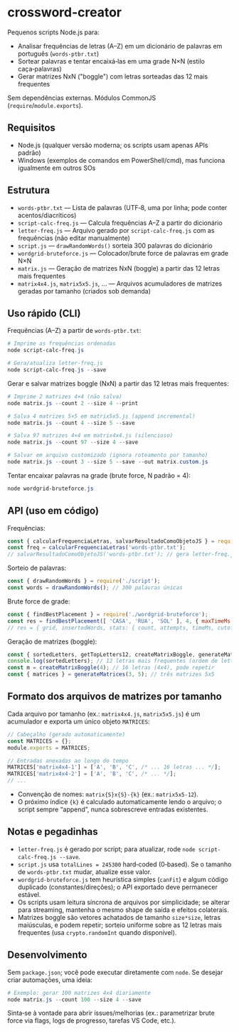 # crossword-creator

Pequenos scripts Node.js para:
- Analisar frequências de letras (A–Z) em um dicionário de palavras em português (`words-ptbr.txt`)
- Sortear palavras e tentar encaixá‑las em uma grade N×N (estilo caça‑palavras)
- Gerar matrizes NxN ("boggle") com letras sorteadas das 12 mais frequentes

Sem dependências externas. Módulos CommonJS (`require`/`module.exports`).

## Requisitos
- Node.js (qualquer versão moderna; os scripts usam apenas APIs padrão)
- Windows (exemplos de comandos em PowerShell/cmd), mas funciona igualmente em outros SOs

## Estrutura
- `words-ptbr.txt` — Lista de palavras (UTF‑8, uma por linha; pode conter acentos/diacríticos)
- `script-calc-freq.js` — Calcula frequências A–Z a partir do dicionário
- `letter-freq.js` — Arquivo gerado por `script-calc-freq.js` com as frequências (não editar manualmente)
- `script.js` — `drawRandomWords()` sorteia 300 palavras do dicionário
- `wordgrid-bruteforce.js` — Colocador/brute force de palavras em grade N×N
- `matrix.js` — Geração de matrizes NxN (boggle) a partir das 12 letras mais frequentes
- `matrix4x4.js`, `matrix5x5.js`, ... — Arquivos acumuladores de matrizes geradas por tamanho (criados sob demanda)

## Uso rápido (CLI)

Frequências (A–Z) a partir de `words-ptbr.txt`:

```powershell
# Imprime as frequências ordenadas
node script-calc-freq.js

# Gera/atualiza letter-freq.js
node script-calc-freq.js --save
```

Gerar e salvar matrizes boggle (NxN) a partir das 12 letras mais frequentes:

```powershell
# Imprime 2 matrizes 4×4 (não salva)
node matrix.js --count 2 --size 4 --print

# Salva 4 matrizes 5×5 em matrix5x5.js (append incremental)
node matrix.js --count 4 --size 5 --save

# Salva 97 matrizes 4×4 em matrix4x4.js (silencioso)
node matrix.js --count 97 --size 4 --save

# Salvar em arquivo customizado (ignora roteamento por tamanho)
node matrix.js --count 3 --size 5 --save --out matrix.custom.js
```

Tentar encaixar palavras na grade (brute force, N padrão = 4):

```powershell
node wordgrid-bruteforce.js
```

## API (uso em código)

Frequências:

```js
const { calcularFrequenciaLetras, salvarResultadoComoObjetoJS } = require('./script-calc-freq');
const freq = calcularFrequenciaLetras('words-ptbr.txt');
// salvarResultadoComoObjetoJS('words-ptbr.txt'); // gera letter-freq.js
```

Sorteio de palavras:

```js
const { drawRandomWords } = require('./script');
const words = drawRandomWords(); // 300 palavras únicas
```

Brute force de grade:

```js
const { findBestPlacement } = require('./wordgrid-bruteforce');
const res = findBestPlacement([ 'CASA', 'RUA', 'SOL' ], 4, { maxTimeMs: 10000 });
// res = { grid, insertedWords, stats: { count, attempts, timeMs, cutoffReached } }
```

Geração de matrizes (boggle):

```js
const { sortedLetters, getTopLetters12, createMatrixBoggle, generateMatrices } = require('./matrix');
console.log(sortedLetters); // 12 letras mais frequentes (ordem de letter-freq.js)
const m = createMatrixBoggle(4); // 16 letras (4x4), pode repetir
const { matrices } = generateMatrices(3, 5); // três matrizes 5x5
```

## Formato dos arquivos de matrizes por tamanho

Cada arquivo por tamanho (ex.: `matrix4x4.js`, `matrix5x5.js`) é um acumulador e exporta um único objeto `MATRICES`:

```js
// Cabeçalho (gerado automaticamente)
const MATRICES = {};
module.exports = MATRICES;

// Entradas anexadas ao longo do tempo
MATRICES['matrix4x4-1'] = ['A', 'B', 'C', /* ... 16 letras ... */];
MATRICES['matrix4x4-2'] = ['A', 'B', 'C', /* ... */];
// ...
```

- Convenção de nomes: `matrix{S}x{S}-{k}` (ex.: `matrix5x5-12`).
- O próximo índice `{k}` é calculado automaticamente lendo o arquivo; o script sempre “append”, nunca sobrescreve entradas existentes.

## Notas e pegadinhas
- `letter-freq.js` é gerado por script; para atualizar, rode `node script-calc-freq.js --save`.
- `script.js` usa `totalLines = 245300` hard‑coded (0‑based). Se o tamanho de `words-ptbr.txt` mudar, atualize esse valor.
- `wordgrid-bruteforce.js` tem heurística simples (`canFit`) e algum código duplicado (constantes/direções); o API exportado deve permanecer estável.
- Os scripts usam leitura síncrona de arquivos por simplicidade; se alterar para streaming, mantenha o mesmo shape de saída e efeitos colaterais.
- Matrizes boggle são vetores achatados de tamanho `size*size`, letras maiúsculas, e podem repetir; sorteio uniforme sobre as 12 letras mais frequentes (usa `crypto.randomInt` quando disponível).

## Desenvolvimento
Sem `package.json`; você pode executar diretamente com `node`. Se desejar criar automações, uma ideia:

```powershell
# Exemplo: gerar 100 matrizes 4x4 diariamente
node matrix.js --count 100 --size 4 --save
```

Sinta‑se à vontade para abrir issues/melhorias (ex.: parametrizar brute force via flags, logs de progresso, tarefas VS Code, etc.).
